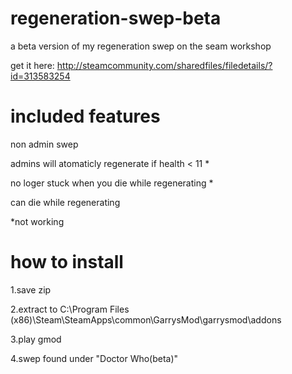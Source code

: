 regeneration-swep-beta
======================
a beta version of my regeneration swep on the seam workshop

get it here: http://steamcommunity.com/sharedfiles/filedetails/?id=313583254

included features
==================
non admin swep 

admins will atomaticly regenerate if health < 11 *

no loger stuck when you die while regenerating *

can die while regenerating

*not working

how to install
==============
1.save zip

2.extract to C:\Program Files (x86)\Steam\SteamApps\common\GarrysMod\garrysmod\addons

3.play gmod

4.swep found under "Doctor Who(beta)"
